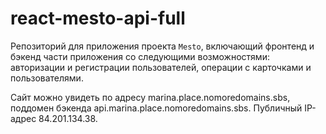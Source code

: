 # react-mesto-api-full
Репозиторий для приложения проекта `Mesto`, включающий фронтенд и бэкенд части приложения со следующими возможностями: авторизации и регистрации пользователей, операции с карточками и пользователями. 
  
Сайт можно увидеть по адресу marina.place.nomoredomains.sbs, поддомен бэкенда api.marina.place.nomoredomains.sbs.
Публичный IP-адрес 84.201.134.38. 
